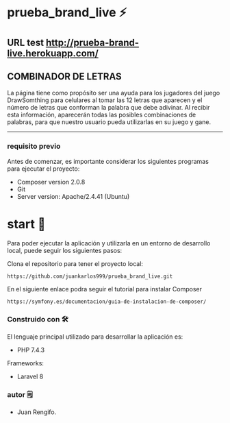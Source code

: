# prueba_brand_live ⚡️
## URL test http://prueba-brand-live.herokuapp.com/
## COMBINADOR DE LETRAS

La página tiene como propósito ser una ayuda para los jugadores del juego DrawSomthing para celulares al tomar las 12 letras que aparecen y el número de letras que conforman la palabra que debe adivinar.
Al recibir esta información, aparecerán todas las posibles combinaciones de palabras, para que nuestro usuario pueda utilizarlas en su juego y gane.

---

### requisito previo
Antes de comenzar, es importante considerar los siguientes programas para ejecutar el proyecto:
  - Composer version 2.0.8
  - Git
  - Server version: Apache/2.4.41 (Ubuntu)


# start 🚀
Para poder ejecutar la aplicación y utilizarla en un entorno de desarrollo local, puede seguir
los siguientes pasos:


Clona el repositorio para tener el proyecto local:
```
https://github.com/juankarlos999/prueba_brand_live.git
```


En el siguiente enlace podra seguir el tutorial para instalar Composer
```
https://symfony.es/documentacion/guia-de-instalacion-de-composer/
```


### Construido con 🛠️
El lenguaje principal utilizado para desarrollar la aplicación es:
- PHP 7.4.3


Frameworks:
- Laravel 8


### autor 🗒
- Juan Rengifo.
